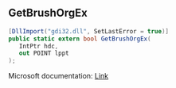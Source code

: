 ## GetBrushOrgEx

```csharp
[DllImport("gdi32.dll", SetLastError = true)]
public static extern bool GetBrushOrgEx(
   IntPtr hdc,
   out POINT lppt
);
```

Microsoft documentation: [Link](https://docs.microsoft.com/en-us/windows/win32/api/wingdi/nf-wingdi-getbrushorgex)
